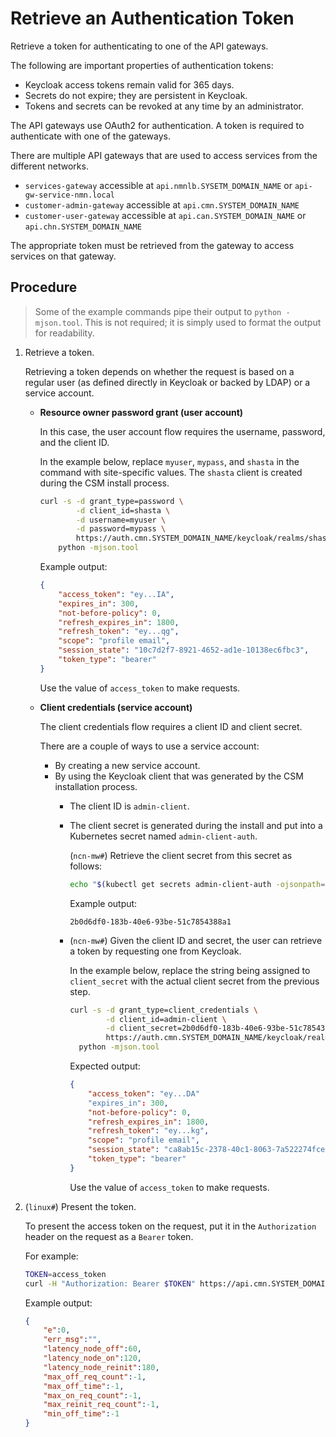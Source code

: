 # Retrieve an Authentication Token

Retrieve a token for authenticating to one of the API gateways.

The following are important properties of authentication tokens:

- Keycloak access tokens remain valid for 365 days.
- Secrets do not expire; they are persistent in Keycloak.
- Tokens and secrets can be revoked at any time by an administrator.

The API gateways use OAuth2 for authentication. A token is required to authenticate with one of the gateways.

There are multiple API gateways that are used to access services from the different networks.

- `services-gateway` accessible at `api.nmnlb.SYSETM_DOMAIN_NAME` or `api-gw-service-nmn.local`
- `customer-admin-gateway` accessible at `api.cmn.SYSTEM_DOMAIN_NAME`
- `customer-user-gateway` accessible at `api.can.SYSTEM_DOMAIN_NAME` or `api.chn.SYSTEM_DOMAIN_NAME`

The appropriate token must be retrieved from the gateway to access services on that gateway.

## Procedure

> Some of the example commands pipe their output to `python -mjson.tool`. This is not required; it is simply used to format the output for readability.

1. Retrieve a token.

    Retrieving a token depends on whether the request is based on a regular user \(as defined directly in Keycloak or backed by LDAP\) or a service account.

    - **Resource owner password grant \(user account\)**

        In this case, the user account flow requires the username, password, and the client ID.

        In the example below, replace `myuser`, `mypass`, and `shasta` in the command with site-specific values. The `shasta` client is created during the CSM install process.

        ```bash
        curl -s -d grant_type=password \
                -d client_id=shasta \
                -d username=myuser \
                -d password=mypass \
                https://auth.cmn.SYSTEM_DOMAIN_NAME/keycloak/realms/shasta/protocol/openid-connect/token |
            python -mjson.tool
        ```

        Example output:

        ```json
        {
            "access_token": "ey...IA",
            "expires_in": 300,
            "not-before-policy": 0,
            "refresh_expires_in": 1800,
            "refresh_token": "ey...qg",
            "scope": "profile email",
            "session_state": "10c7d2f7-8921-4652-ad1e-10138ec6fbc3",
            "token_type": "bearer"
        }
        ```

        Use the value of `access_token` to make requests.

    - **Client credentials \(service account\)**

        The client credentials flow requires a client ID and client secret.

        There are a couple of ways to use a service account:

        - By creating a new service account.
        - By using the Keycloak client that was generated by the CSM installation process.
          - The client ID is `admin-client`.
          - The client secret is generated during the install and put into a Kubernetes secret named `admin-client-auth`.

              (`ncn-mw#`) Retrieve the client secret from this secret as follows:

              ```bash
              echo "$(kubectl get secrets admin-client-auth -ojsonpath='{.data.client-secret}' | base64 -d)"
              ```

              Example output:

              ```text
              2b0d6df0-183b-40e6-93be-51c7854388a1
              ```

          - (`ncn-mw#`) Given the client ID and secret, the user can retrieve a token by requesting one from Keycloak.

              In the example below, replace the string being assigned to `client_secret` with the actual client secret from the previous step.

              ```bash
              curl -s -d grant_type=client_credentials \
                      -d client_id=admin-client \
                      -d client_secret=2b0d6df0-183b-40e6-93be-51c7854388a1 \
                      https://auth.cmn.SYSTEM_DOMAIN_NAME/keycloak/realms/shasta/protocol/openid-connect/token |
                python -mjson.tool
              ```

              Expected output:

              ```json
              {
                  "access_token": "ey...DA"
                  "expires_in": 300,
                  "not-before-policy": 0,
                  "refresh_expires_in": 1800,
                  "refresh_token": "ey...kg",
                  "scope": "profile email",
                  "session_state": "ca8ab15c-2378-40c1-8063-7a522274fce0",
                  "token_type": "bearer"
              }
              ```

              Use the value of `access_token` to make requests.

1. (`linux#`) Present the token.

    To present the access token on the request, put it in the `Authorization` header on the request as a `Bearer` token.

    For example:

    ```bash
    TOKEN=access_token
    curl -H "Authorization: Bearer $TOKEN" https://api.cmn.SYSTEM_DOMAIN_NAME/apis/capmc/capmc/get_node_rules
    ```

    Example output:

    ```json
    {
        "e":0,
        "err_msg":"",
        "latency_node_off":60,
        "latency_node_on":120,
        "latency_node_reinit":180,
        "max_off_req_count":-1,
        "max_off_time":-1,
        "max_on_req_count":-1,
        "max_reinit_req_count":-1,
        "min_off_time":-1
    }
    ```
